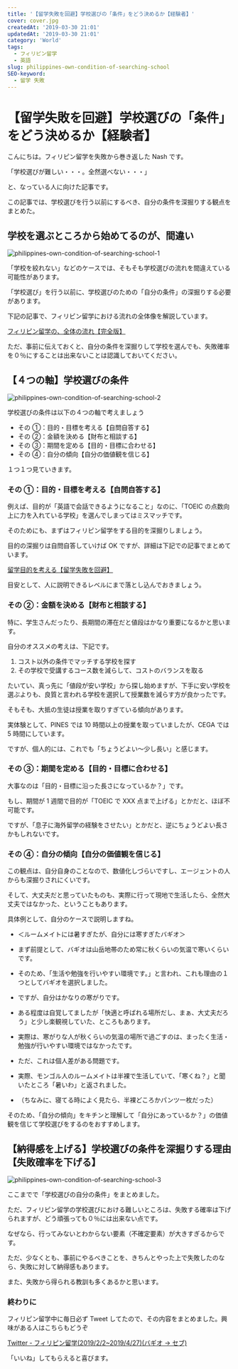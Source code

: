 ```yaml
---
title: '【留学失敗を回避】学校選びの「条件」をどう決めるか【経験者】'
cover: cover.jpg
createdAt: '2019-03-30 21:01'
updatedAt: '2019-03-30 21:01'
category: 'World'
tags:
  - フィリピン留学
  - 英語
slug: philippines-own-condition-of-searching-school
SEO-keyword:
  - 留学 失敗
---
```


# 【留学失敗を回避】学校選びの「条件」をどう決めるか【経験者】

こんにちは。フィリピン留学を失敗から巻き返した Nash です。

「学校選びが難しい・・・。全然選べない・・・」

と、なっている人に向けた記事です。

この記事では、学校選びを行う以前にするべき、自分の条件を深掘りする観点をまとめた。

## 学校を選ぶところから始めてるのが、間違い

![philippines-own-condition-of-searching-school-1](./1.jpg)

「学校を絞れない」などのケースでは、そもそも学校選びの流れを間違えている可能性があります。

「学校選び」を行う以前に、学校選びのための「自分の条件」の深掘りする必要があります。

下記の記事で、フィリピン留学における流れの全体像を解説しています。

[フィリピン留学の、全体の流れ【完全版】](./philippines-entire-flow)

ただ、事前に伝えておくと、自分の条件を深掘りして学校を選んでも、失敗確率を０％にすることは出来ないことは認識しておいてください。

## 【４つの軸】学校選びの条件

![philippines-own-condition-of-searching-school-2](./2.jpg)

学校選びの条件は以下の４つの軸で考えましょう

- その ①：目的・目標を考える【自問自答する】
- その ②：金額を決める【財布と相談する】
- その ③：期間を定める【目的・目標に合わせる】
- その ④：自分の傾向【自分の価値観を信じる】

１つ１つ見ていきます。

### その ①：目的・目標を考える【自問自答する】

例えば、目的が「英語で会話できるようになること」なのに、「TOEIC の点数向上に力を入れている学校」を選んでしまってはミスマッチです。

そのためにも、まずはフィリピン留学をする目的を深掘りしましょう。

目的の深掘りは自問自答していけば OK ですが、詳細は下記での記事でまとめています。

[留学目的を考える【留学失敗を回避】](./philippines-purpose)

目安として、人に説明できるレベルにまで落とし込んでおきましょう。

### その ②：金額を決める【財布と相談する】

特に、学生さんだったり、長期間の滞在だと値段はかなり重要になるかと思います。

自分のオススメの考えは、下記です。

1. コスト以外の条件でマッチする学校を探す
2. その学校で受講するコース数を減らして、コストのバランスを取る

たいてい、真っ先に「値段が安い学校」から探し始めますが、下手に安い学校を選ぶよりも、良質と言われる学校を選択して授業数を減らす方が良かったです。

そもそも、大抵の生徒は授業を取りすぎている傾向があります。

実体験として、PINES では 10 時間以上の授業を取っていましたが、CEGA では 5 時間にしています。

ですが、個人的には、これでも「ちょうどよい〜少し長い」と感じます。

### その ③：期間を定める【目的・目標に合わせる】

大事なのは「目的・目標に沿った長さになっているか？」です。

もし、期間が 1 週間で目的が「TOEIC で XXX 点まで上げる」とかだと、ほぼ不可能です。

ですが、「息子に海外留学の経験をさせたい」とかだと、逆にちょうどよい長さかもしれないです。

### その ④：自分の傾向【自分の価値観を信じる】

この観点は、自分自身のことなので、数値化しづらいですし、エージェントの人からも深掘りされにくいです。

そして、大丈夫だと思っていたものも、実際に行って現地で生活したら、全然大丈夫ではなかった、ということもあります。

具体例として、自分のケースで説明しますね。

- ＜ルームメイトには暑すぎたが、自分には寒すぎたバギオ＞

- まず前提として、バギオは山岳地帯のため常に秋くらいの気温で寒いくらいです。

- そのため、「生活や勉強を行いやすい環境です。」と言われ、これも理由の１つとしてバギオを選択しました。

- ですが、自分はかなりの寒がりです。

- ある程度は自覚してましたが「快適と呼ばれる場所だし、まぁ、大丈夫だろう」と少し楽観視していた、ところもあります。

- 実際は、寒がりな人が秋くらいの気温の場所で過ごすのは、まったく生活・勉強が行いやすい環境ではなかったです。

- ただ、これは個人差がある問題です。

- 実際、モンゴル人のルームメイトは半裸で生活していて、「寒くね？」と聞いたところ「暑いわ」と返されました。

- （ちなみに、寝てる時によく見たら、半裸どころかパンツ一枚だった）

そのため、「自分の傾向」をキチンと理解して「自分にあっているか？」の価値観を信じて学校選びをするのをおすすめします。

## 【納得感を上げる】学校選びの条件を深掘りする理由【失敗確率を下げる】

![philippines-own-condition-of-searching-school-3](./3.jpg)

ここまでで「学校選びの自分の条件」をまとめました。

ただ、フィリピン留学の学校選びにおける難しいところは、失敗する確率は下げられますが、どう頑張っても０％には出来ない点です。

なぜなら、行ってみないとわからない要素（不確定要素）が大きすぎるからです。

ただ、少なくとも、事前にやるべきことを、きちんとやった上で失敗したのなら、失敗に対して納得感もあります。

また、失敗から得られる教訓も多くあるかと思います。

### 終わりに

フィリピン留学中に毎日必ず Tweet してたので、その内容をまとめました。興味がある人はこちらもどうぞ

[Twitter - フィリピン留学(2019/2/2~2019/4/27)(バギオ → セブ)](https://twitter.com/i/moments/1108015112575541249)

「いいね」してもらえると喜びます。
